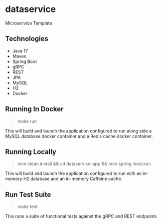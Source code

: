 # dataservice

Microservice Template

## Technologies
- Java 17
- Maven
- Spring Boot
- gRPC
- REST
- JPA
- MySQL
- H2
- Docker

## Running In Docker
> make run 

This will build and launch the application configured to run along side a MySQL database docker container and a Redis cache docker container.

## Running Locally
> mvn clean install && cd dataservice-app && mvn spring-boot:run 

This will build and launch the application configured to run with an in-memory H2 database and an in-memory Caffeine cache.

## Run Test Suite
> make test 

This runs a suite of functional tests against the gRPC and REST endpoints
